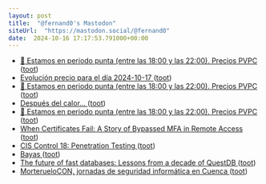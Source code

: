 ```yaml
---
layout: post
title:  "@fernand0's Mastodon"
siteUrl:  "https://mastodon.social/@fernand0"
date:  2024-10-16 17:17:53.791000+00:00
---
```

*  [🔴 Estamos en periodo punta (entre las 18:00 y las 22:00). Precios PVPC ](https://mastodon.social/@fernand0/113318236899553626) ([toot](https://mastodon.social/@fernand0/113318236899553626))
*  [Evolución precio para el día 2024-10-17 ](https://mastodon.social/@fernand0/113318236877283134) ([toot](https://mastodon.social/@fernand0/113318236877283134))
*  [🔴 Estamos en periodo punta (entre las 18:00 y las 22:00). Precios PVPC ](https://mastodon.social/@fernand0/113318232420181859) ([toot](https://mastodon.social/@fernand0/113318232420181859))
*  [Después del calor… ](https://avecesunafoto.wordpress.com/2024/10/16/despues-del-calor) ([toot](https://mastodon.social/@fernand0/113318230369976211))
*  [🔴 Estamos en periodo punta (entre las 18:00 y las 22:00). Precios PVPC ](https://mastodon.social/@fernand0/113318196328668726) ([toot](https://mastodon.social/@fernand0/113318196328668726))
*  [When Certificates Fail: A Story of Bypassed MFA in Remote Access ](https://edermi.github.io/post/2024/mfa_bypass_mtls) ([toot](https://mastodon.social/@fernand0/113318134948847805))
*  [CIS Control 18: Penetration Testing ](https://www.tripwire.com/state-of-security/cis-control-1) ([toot](https://mastodon.social/@fernand0/113317889654485484))
*  [Bayas ](https://www.flickr.com/photos/fernand0/54052106558) ([toot](https://mastodon.social/@fernand0/113317881306937143))
*  [The future of fast databases: Lessons from a decade of QuestDB ](https://questdb.io/blog/the-future-of-fast-databases) ([toot](https://mastodon.social/@fernand0/113317561494026913))
*  [MorterueloCON, jornadas de seguridad informática en Cuenca ](https://www.morteruelo.net) ([toot](https://mastodon.social/@fernand0/113316836615404904))
